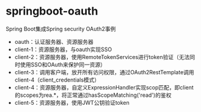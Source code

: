# springboot-oauth
Spring Boot集成Spring security OAuth2事例
- oauth：认证服务器、资源服务器
- client-1：资源服务器，与oauth实现SSO
- client-2：资源服务器，使用RemoteTokenServices进行token验证（无法同时使用SSO和OAuth来保护同一资源）
- client-3：调用客户端，放开所有访问权限，通过OAuth2RestTemplate调用client-4（client_credentials模式）
- client-4：资源服务器，自定义ExpressionHandler实现scop匹配，即client的scopes为rea.*，将正常通过hasScopeMatching('read')的鉴权
- client-5：资源服务器，使用JWT公钥验证token
